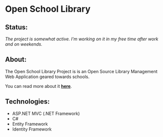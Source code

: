 # Open School Library

## Status:
_The project is somewhat active. I'm working on it in my free time after work and on weekends._

## About:

The Open School Library Project is is an Open Source Library Management Web Application geared towards schools.

You can read more about it **[here](http://www.thatamazingprogrammer.com/portfolio/open-school-library/)**.

## Technologies:
- ASP.NET MVC (.NET Framework)
- C#
- Entity Framework
- Identity Framework
